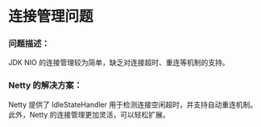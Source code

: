 # 连接管理问题
### 问题描述：
JDK NIO 的连接管理较为简单，缺乏对连接超时、重连等机制的支持。

### Netty 的解决方案：
Netty 提供了 IdleStateHandler 用于检测连接空闲超时，并支持自动重连机制。此外，Netty 的连接管理更加灵活，可以轻松扩展。